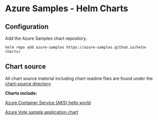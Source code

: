 # Azure Samples - Helm Charts

## Configuration

Add the Azure Samples chart repository.

```
helm repo add azure-samples https://azure-samples.github.io/helm-charts/
```

## Chart source

All chart source material including chart readme files are found under the [chart-source directory](/chart-source/).

**Charts include:**

[Azure Container Service (AKS) hello world](/chart-source/aks-helloworld/)

[Azure Vote sample application chart](/chart-source/azure-vote/)
